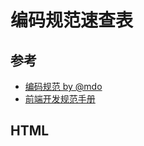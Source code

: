 # 编码规范速查表

## 参考

- [编码规范 by @mdo](http://codeguide.bootcss.com/)
- [前端开发规范手册](https://github.com/Aaaaaashu/Guide)

## HTML


